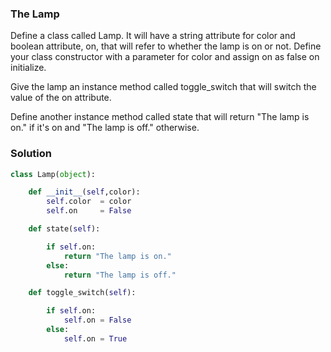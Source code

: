 ### The Lamp 
Define a class called Lamp. It will have a string attribute for color and boolean attribute, on, that will refer to whether the lamp is on or not. Define your class constructor with a parameter for color and assign on as false on initialize.

Give the lamp an instance method called toggle_switch that will switch the value of the on attribute.

Define another instance method called state that will return "The lamp is on." if it's on and "The lamp is off." otherwise.

### Solution
``` python
class Lamp(object):

	def __init__(self,color):
		self.color 	= color
		self.on 	= False

	def state(self):

		if self.on:
			return "The lamp is on."
		else:
			return "The lamp is off."

	def toggle_switch(self):

		if self.on:
			self.on = False
		else:
			self.on = True
```